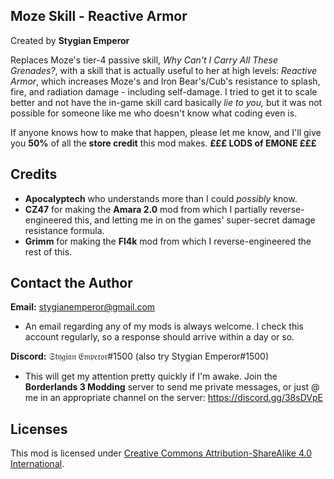 Moze Skill - Reactive Armor
---------------------------
Created by **Stygian Emperor**

Replaces Moze's tier-4 passive skill, *Why Can't I Carry All These Grenades?*, with a skill that is actually useful to her at high levels: *Reactive Armor*, which increases Moze's and Iron Bear's/Cub's resistance to splash, fire, and radiation damage - including self-damage. I tried to get it to scale better and not have 
the in-game skill card basically *lie to you,* but it was not possible for someone like me who doesn't know what coding even is. 

If anyone knows how to make that happen, please let me know, and I'll give you **50%** of all the **store credit** this mod makes. 
**£££ LODS of EMONE £££**

Credits
-------
- **Apocalyptech** who understands more than I could *possibly* know.
- **CZ47** for making the **Amara 2.0** mod from which I partially reverse-engineered this, and letting me in on the games' super-secret damage resistance formula.
- **Grimm** for making the **Fl4k** mod from which I reverse-engineered the rest of this.

Contact the Author
------------------
**Email:** stygianemperor@gmail.com
- An email regarding any of my mods is always welcome. I check this account regularly, so a response should arrive within a day or so.

**Discord:** 𝔖𝔱𝔶𝔤𝔦𝔞𝔫 𝔈𝔪𝔭𝔢𝔯𝔬𝔯#1500 (also try Stygian Emperor#1500)
- This will get my attention pretty quickly if I'm awake. Join the **Borderlands 3 Modding** server to send me private messages, or just @ me in an appropriate channel on the server: https://discord.gg/38sDVpE

Licenses
--------
This mod is licensed under [Creative Commons Attribution-ShareAlike 4.0 International](https://creativecommons.org/licenses/by-sa/4.0/).

